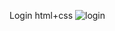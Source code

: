 Login html+css
![login](https://user-images.githubusercontent.com/124211043/226186968-af2dc6ec-9ce9-48fb-bdd9-7648abdff911.png)
